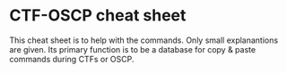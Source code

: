 # CTF-OSCP cheat sheet

This cheat sheet is to help with the commands. Only small explanantions are given. Its primary function is to be a database for copy & paste commands during CTFs or OSCP.
